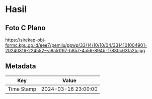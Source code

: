 # Hasil

## Foto C Plano

https://sirekap-obj-formc.kpu.go.id/eee7/pemilu/ppwp/33/14/10/10/04/3314101004901-20240316-224552--a8a51f97-b857-4a56-894b-f7880c631a2b.jpg


## Metadata

| Key        | Value               |
| ---------- | ------------------- |
| Time Stamp | 2024-03-16 23:00:00 |



